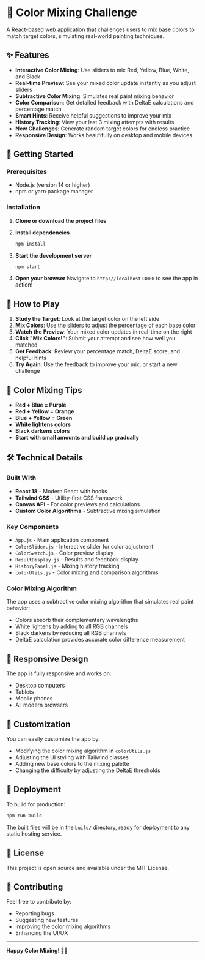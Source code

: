 # 🎨 Color Mixing Challenge

A React-based web application that challenges users to mix base colors to match target colors, simulating real-world painting techniques.

## ✨ Features

- **Interactive Color Mixing**: Use sliders to mix Red, Yellow, Blue, White, and Black
- **Real-time Preview**: See your mixed color update instantly as you adjust sliders
- **Subtractive Color Mixing**: Simulates real paint mixing behavior
- **Color Comparison**: Get detailed feedback with DeltaE calculations and percentage match
- **Smart Hints**: Receive helpful suggestions to improve your mix
- **History Tracking**: View your last 3 mixing attempts with results
- **New Challenges**: Generate random target colors for endless practice
- **Responsive Design**: Works beautifully on desktop and mobile devices

## 🚀 Getting Started

### Prerequisites

- Node.js (version 14 or higher)
- npm or yarn package manager

### Installation

1. **Clone or download the project files**

2. **Install dependencies**
   ```bash
   npm install
   ```

3. **Start the development server**
   ```bash
   npm start
   ```

4. **Open your browser**
   Navigate to `http://localhost:3000` to see the app in action!

## 🎯 How to Play

1. **Study the Target**: Look at the target color on the left side
2. **Mix Colors**: Use the sliders to adjust the percentage of each base color
3. **Watch the Preview**: Your mixed color updates in real-time on the right
4. **Click "Mix Colors!"**: Submit your attempt and see how well you matched
5. **Get Feedback**: Review your percentage match, DeltaE score, and helpful hints
6. **Try Again**: Use the feedback to improve your mix, or start a new challenge

## 🎨 Color Mixing Tips

- **Red + Blue = Purple**
- **Red + Yellow = Orange** 
- **Blue + Yellow = Green**
- **White lightens colors**
- **Black darkens colors**
- **Start with small amounts and build up gradually**

## 🛠️ Technical Details

### Built With
- **React 18** - Modern React with hooks
- **Tailwind CSS** - Utility-first CSS framework
- **Canvas API** - For color previews and calculations
- **Custom Color Algorithms** - Subtractive mixing simulation

### Key Components
- `App.js` - Main application component
- `ColorSlider.js` - Interactive slider for color adjustment
- `ColorSwatch.js` - Color preview display
- `ResultDisplay.js` - Results and feedback display
- `HistoryPanel.js` - Mixing history tracking
- `colorUtils.js` - Color mixing and comparison algorithms

### Color Mixing Algorithm
The app uses a subtractive color mixing algorithm that simulates real paint behavior:
- Colors absorb their complementary wavelengths
- White lightens by adding to all RGB channels
- Black darkens by reducing all RGB channels
- DeltaE calculation provides accurate color difference measurement

## 📱 Responsive Design

The app is fully responsive and works on:
- Desktop computers
- Tablets
- Mobile phones
- All modern browsers

## 🎨 Customization

You can easily customize the app by:
- Modifying the color mixing algorithm in `colorUtils.js`
- Adjusting the UI styling with Tailwind classes
- Adding new base colors to the mixing palette
- Changing the difficulty by adjusting the DeltaE thresholds

## 🚀 Deployment

To build for production:
```bash
npm run build
```

The built files will be in the `build/` directory, ready for deployment to any static hosting service.

## 📄 License

This project is open source and available under the MIT License.

## 🤝 Contributing

Feel free to contribute by:
- Reporting bugs
- Suggesting new features
- Improving the color mixing algorithms
- Enhancing the UI/UX

---

**Happy Color Mixing! 🎨✨**
